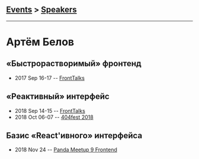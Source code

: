 ## [Events](../README.md) > [Speakers](../speakers.md)
---

# Артём Белов

## «Быстрорастворимый» фронтенд
- 2017 Sep 16-17 -- [FrontTalks](https://events.yandex.ru/lib/talks/4866/)    
## «Реактивный» интерфейс
- 2018 Sep 14-15 -- [FrontTalks](https://events.yandex.ru/lib/talks/6241/)    
- 2018 Oct 06-07 -- [404fest 2018](https://www.youtube.com/watch?v=z5sfHHr-EiY)    
## Базис «React&#39;ивного» интерфейса
- 2018 Nov 24 -- [Panda Meetup 9 Frontend](https://www.youtube.com/watch?v=gbmjVxb3qqo)    
